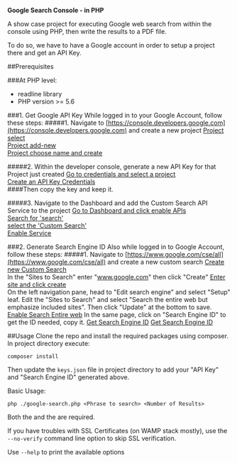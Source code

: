 **Google Search Console - in PHP**

A show case project for executing Google web search from within the console using PHP, then write the results to a PDF file.

To do so, we have to have a Google account in order to setup a project there and get an API Key.

##Prerequisites

###At PHP level: 
* readline library
* PHP version >= 5.6

###1. Get Google API Key 
  While logged in to your Google Account, follow these steps:
  #####1. Navigate to [https://console.developers.google.com](https://console.developers.google.com) and create a new project
  [Project select](assets/images/guide01.jpg)  
  [Project add-new](assets/images/guide02.jpg)  
  [Project choose name and create](assets/images/guide03.jpg)
  
  #####2. Within the developer console, generate a new API Key for that Project just created
  [Go to credentials and select a project](assets/images/guide04.jpg)  
  [Create an API Key Credentials](assets/images/guide05.jpg)  
  ####Then copy the key and keep it.
  
  
  
  #####3. Navigate to the Dashboard and add the Custom Search API Service to the project
  [Go to Dashboard and click enable APIs](assets/images/guide06.jpg)  
  [Search for 'search'](assets/images/guide07.jpg)  
  [select the 'Custom Search'](assets/images/guide07.jpg)  
  [Enable Service](assets/images/guide08.jpg)  
    

###2. Generate Search Engine ID
  Also while logged in to Google Account, follow these steps:
  #####1. Navigate to [https://www.google.com/cse/all](https://www.google.com/cse/all) and create a new custom search
  [Create new Custom Search](assets/images/guide21.jpg)  
  In the "Sites to Search" enter "www.google.com" then click "Create"
  [Enter site and click create](assets/images/guide22.jpg)  
  On the left navigation pane, head to "Edit search engine" and select "Setup" leaf.
  Edit the "Sites to Search" and select "Search the entire web but emphasize included sites".
  Then click "Update" at the bottom to save.
  [Enable Search Entire web](assets/images/guide23.jpg) 
  In the same page, click on "Search Engine ID" to get the ID needed, copy it.
  [Get Search Engine ID](assets/images/guide24.jpg) 
  [Get Search Engine ID](assets/images/guide25.jpg) 

  
##Usage
Clone the repo and install the required packages using composer.
In project directory execute:
```
composer install
```

Then update the ```keys.json``` file in project directory to add your "API Key" and "Search Engine ID" generated above.

Basic Usage:
```
php ./google-search.php <Phrase to search> <Number of Results>
```
Both the <Phrase> and the <Number of results> are required.

If you have troubles with SSL Certificates (on WAMP stack mostly), use the ```--no-verify``` command line option to skip SSL verification.

Use ```--help``` to print the available options



